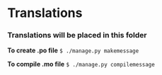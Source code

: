 Translations
============

### Translations will be placed in this folder

**To create .po file**
`$ ./manage.py makemessage`

**To compile .mo file**
`$ ./manage.py compilemessage`